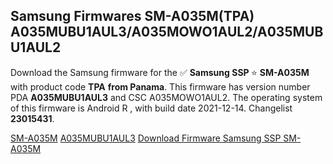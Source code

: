 <h2>Samsung Firmwares SM-A035M(TPA) A035MUBU1AUL3/A035MOWO1AUL2/A035MUBU1AUL2</h2>
Download the Samsung firmware for the ✅ <strong>Samsung SSP </strong> ⭐ <strong>SM-A035M</strong> with product code <strong>TPA</strong> <strong> from Panama</strong>. This firmware has version number PDA <strong>A035MUBU1AUL3</strong> and CSC A035MOWO1AUL2. The operating system of this firmware is Android R , with build date 2021-12-14. Changelist <strong>23015431</strong>.


[SM-A035M](https://samfirm.shop/samsung/model/SM-A035M)
[A035MUBU1AUL3](https://samfirm.shop/samsung/pda/A035MUBU1AUL3)
[Download Firmware Samsung SSP SM-A035M](https://samfirm.shop/samsung/firmware/482363)
